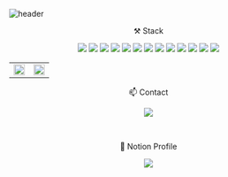 

![header](https://capsule-render.vercel.app/api?type=wave&color=auto&height=300&section=header&text=ParkJunHoo&fontSize=90&animation=twinkling)

<p align="center"> ⚒ Stack </p>
<p align="center">
  <img src="https://img.shields.io/badge/Java-007396?style=flat-square&logo=Java&logoColor=white"/></a>
  <img src="https://img.shields.io/badge/C%23-007396?style=flat-square&logo=csharp&logoColor=white"/></a>
  <img src="https://img.shields.io/badge/Spring-6DB33F?style=flat-square&logo=Spring&logoColor=white"/></a>
  <img src="https://img.shields.io/badge/Javascript-ffb13b?style=flat-square&logo=javascript&logoColor=white"/></a>
  <img src="https://img.shields.io/badge/Jquery-0769AD?style=flat-square&logo=jquery&logoColor=white"/></a>
  <img src="https://img.shields.io/badge/css-1572B6?style=flat-square&logo=css3&logoColor=white"/></a>
  <img src="https://img.shields.io/badge/Mysql-E6B91E?style=flat-square&logo=MySql&logoColor=white"/></a>
  <img src="https://img.shields.io/badge/HTML5-E34F26?style=flat-square&logo=HTML5&logoColor=white"/></a>
  <img src="https://img.shields.io/badge/JSP-007396?style=flat-square&logo=JSP&logoColor=white"/></a>
  <img src="https://img.shields.io/badge/Thymeleaf-005F0F?style=flat-square&logo=Thymeleaf&logoColor=white"/></a>
  <img src="https://img.shields.io/badge/Mybatis-007396?style=flat-square&logo=Mybatis&logoColor=white"/></a>
  <img src="https://img.shields.io/badge/JDBC-007396?style=flat-square&logo=JDBC&logoColor=white"/></a>
  <img src="https://img.shields.io/badge/JPA-007396?style=flat-square&logo=JPA&logoColor=white"/></a>
</p>

<table><tr><td valign="center" width="50%">

<img src="https://github-readme-stats.vercel.app/api?username=parkjunhoo&show_icons=true&count_private=true&hide_border=true&theme=dark" align="center" style="width: 100%" />

</td><td valign="center" width="50%">

<img src="https://github-readme-stats.vercel.app/api/top-langs/?username=parkjunhoo&hide_border=true&layout=compact&theme=dark" align="center" style="width: 100%" />

</td></tr></table>  

<p align="center"> 📫  Contact </p>

<p align="center">
<a href="https://parkjunhoo.tistory.com/" target="_blank"><img src="https://img.shields.io/badge/Tistory&nbsp블로그-FF9E0F?style=flat-square&logo=Tistory&logoColor=white"/></a>
</p>
<br>
<p align="center"> 📰  Notion Profile </p>

<p align="center"><a align="center" href="https://www.notion.so/0c44776812934592bdfee4f3324385cd?pvs=4" target="_blank">
<img src="https://img.shields.io/badge/Notion&nbsp프로필-000000?style=flat-square&logo=notion&logoColor=white"/></a>
</p>


<br/>  



